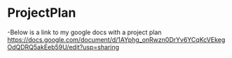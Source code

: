 # ProjectPlan

-Below is a link to my google docs with a project plan
https://docs.google.com/document/d/1AYphg_onRwzn0DrYv6YCqKcVEkegOdQDRQ5akEeb59U/edit?usp=sharing
